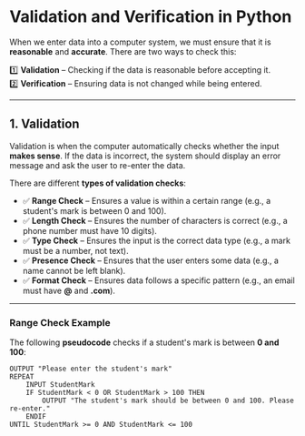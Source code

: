 # **Validation and Verification in Python**  

When we enter data into a computer system, we must ensure that it is **reasonable** and **accurate**. There are two ways to check this:  

1️⃣ **Validation** – Checking if the data is reasonable before accepting it.  
2️⃣ **Verification** – Ensuring data is not changed while being entered.  

---

## **1. Validation**  
Validation is when the computer automatically checks whether the input **makes sense**. If the data is incorrect, the system should display an error message and ask the user to re-enter the data.

There are different **types of validation checks**:

- ✅ **Range Check** – Ensures a value is within a certain range (e.g., a student's mark is between 0 and 100).  
- ✅ **Length Check** – Ensures the number of characters is correct (e.g., a phone number must have 10 digits).  
- ✅ **Type Check** – Ensures the input is the correct data type (e.g., a mark must be a number, not text).  
- ✅ **Presence Check** – Ensures that the user enters some data (e.g., a name cannot be left blank).  
- ✅ **Format Check** – Ensures data follows a specific pattern (e.g., an email must have **@** and **.com**).  

---

### **Range Check Example**  
The following **pseudocode** checks if a student's mark is between **0 and 100**:

```plaintext
OUTPUT "Please enter the student's mark"
REPEAT
    INPUT StudentMark
    IF StudentMark < 0 OR StudentMark > 100 THEN
        OUTPUT "The student's mark should be between 0 and 100. Please re-enter."
    ENDIF
UNTIL StudentMark >= 0 AND StudentMark <= 100
